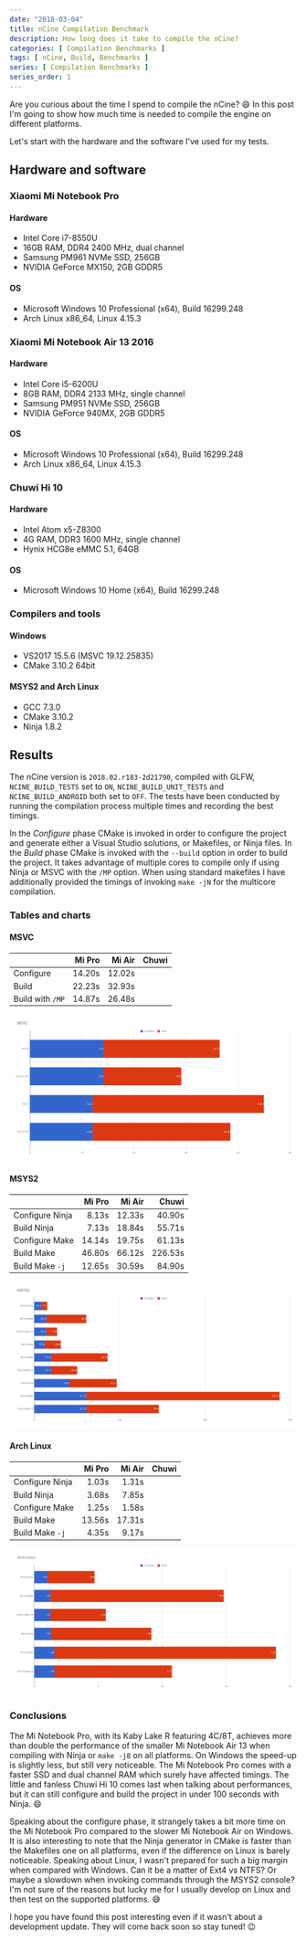 ```yaml
---
date: "2018-03-04"
title: nCine Compilation Benchmark
description: How long does it take to compile the nCine?
categories: [ Compilation Benchmarks ]
tags: [ nCine, Build, Benchmarks ]
series: [ Compilation Benchmarks ]
series_order: 1
---
```


Are you curious about the time I spend to compile the nCine? :smile:
In this post I'm going to show how much time is needed to compile the engine on different platforms.

Let's start with the hardware and the software I've used for my tests.

## Hardware and software

### Xiaomi Mi Notebook Pro

#### Hardware

- Intel Core i7-8550U
- 16GB RAM, DDR4 2400 MHz, dual channel
- Samsung PM961 NVMe SSD, 256GB
- NVIDIA GeForce MX150, 2GB GDDR5

#### OS

- Microsoft Windows 10 Professional (x64), Build 16299.248
- Arch Linux x86_64, Linux 4.15.3

### Xiaomi Mi Notebook Air 13 2016

#### Hardware

- Intel Core i5-6200U
- 8GB RAM, DDR4 2133 MHz, single channel
- Samsung PM951 NVMe SSD, 256GB
- NVIDIA GeForce 940MX, 2GB GDDR5

#### OS

- Microsoft Windows 10 Professional (x64), Build 16299.248
- Arch Linux x86_64, Linux 4.15.3

### Chuwi Hi 10

#### Hardware

- Intel Atom x5-Z8300
- 4G RAM, DDR3 1600 MHz, single channel
- Hynix HCG8e eMMC 5.1, 64GB

#### OS

- Microsoft Windows 10 Home (x64), Build 16299.248

### Compilers and tools

#### Windows

- VS2017 15.5.6 (MSVC 19.12.25835)
- CMake 3.10.2 64bit

#### MSYS2 and Arch Linux

- GCC 7.3.0
- CMake 3.10.2
- Ninja 1.8.2

## Results

The nCine version is `2018.02.r183-2d21790`, compiled with GLFW, `NCINE_BUILD_TESTS` set to `ON`, `NCINE_BUILD_UNIT_TESTS` and `NCINE_BUILD_ANDROID` both set to `OFF`.
The tests have been conducted by running the compilation process multiple times and recording the best timings.

In the _Configure_ phase CMake is invoked in order to configure the project and generate either a Visual Studio solutions, or Makefiles, or Ninja files.
In the _Build_ phase CMake is invoked with the `--build` option in order to build the project. It takes advantage of multiple cores to compile only if using Ninja or MSVC with the `/MP` option. When using standard makefiles I have additionally provided the timings of invoking `make -jN` for the multicore compilation.

### Tables and charts

#### MSVC

|                      | Mi Pro  | Mi Air | Chuwi   |
| -------------------- | -------:| ------:| -------:|
| Configure            | 14.20s  | 12.02s |         |
| Build                | 22.23s  | 32.93s |         |
| Build with `/MP`     | 14.87s  | 26.48s |         |

![MSVC chart](/images/MSVC_chart.png "MSVC chart")

#### MSYS2

|                      | Mi Pro  | Mi Air | Chuwi   |
| -------------------- | -------:| ------:| -------:|
| Configure Ninja      | 8.13s   | 12.33s | 40.90s  |
| Build Ninja          | 7.13s   | 18.84s | 55.71s  |
| Configure Make       | 14.14s  | 19.75s | 61.13s  |
| Build Make           | 46.80s  | 66.12s | 226.53s |
| Build Make `-j`      | 12.65s  | 30.59s | 84.90s  |

![MSYS2 chart](/images/MSYS2_chart.png "MSYS2 chart")

#### Arch Linux

|                      | Mi Pro  | Mi Air | Chuwi   |
| -------------------- | -------:| ------:| -------:|
| Configure Ninja      | 1.03s   | 1.31s  |         |
| Build Ninja          | 3.68s   | 7.85s  |         |
| Configure Make       | 1.25s   | 1.58s  |         |
| Build Make           | 13.56s  | 17.31s |         |
| Build Make `-j`      | 4.35s   | 9.17s  |         |

![Arch Linux chart](/images/ArchLinux_chart.png "Arch Linux chart")

### Conclusions

The Mi Notebook Pro, with its Kaby Lake R featuring 4C/8T, achieves more than double the performance of the smaller Mi Notebook Air 13 when compiling with Ninja or `make -j8` on all platforms. On Windows the speed-up is slightly less, but still very noticeable.
The Mi Notebook Pro comes with a faster SSD and dual channel RAM which surely have affected timings. The little and fanless Chuwi Hi 10 comes last when talking about performances, but it can still configure and build the project in under 100 seconds with Ninja. :smile:

Speaking about the configure phase, it strangely takes a bit more time on the Mi Notebook Pro compared to the slower Mi Notebook Air on Windows.
It is also interesting to note that the Ninja generator in CMake is faster than the Makefiles one on all platforms, even if the difference on Linux is barely noticeable.
Speaking about Linux, I wasn't prepared for such a big margin when compared with Windows. Can it be a matter of Ext4 vs NTFS? Or maybe a slowdown when invoking commands through the MSYS2 console? I'm not sure of the reasons but lucky me for I usually develop on Linux and then test on the supported platforms. :sweat_smile:

I hope you have found this post interesting even if it wasn't about a development update. They will come back soon so stay tuned! :wink:

